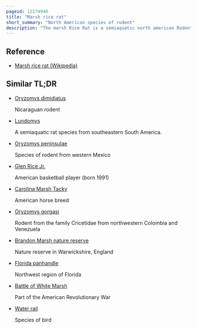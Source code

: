 ```yaml
---
pageid: 12174946
title: "Marsh rice rat"
short_summary: "North American species of rodent"
description: "The marsh Rice Rat is a semiaquatic north american Rodent in the Cricetidae Family. It generally occurs in Wetland Habitats such as Swamps and Salt Marshes. It is found mostly in the eastern and southern united States from new Jersey and Kansas to florida and the Northeasternmost Tamaulipas mexico its Range extended further West and north where it may have been a Commensal in corn-cultivating Communities. Weighing from 40 to 80 Grams the marsh Rice Rat is a medium-sized Rodent that resembles the common black and brown Rat. The Upperparts are typically gray-brown but in many florida Populations are reddish. The feet show several specializations for life in the water. The Skull is large and flattened, and is short at the Front."
---
```


## Reference

- [Marsh rice rat (Wikipedia)](https://en.wikipedia.org/?curid=12174946)

## Similar TL;DR

- [Oryzomys dimidiatus](/tldr/en/oryzomys-dimidiatus)

  Nicaraguan rodent

- [Lundomys](/tldr/en/lundomys)

  A semiaquatic rat species from southeastern South America.

- [Oryzomys peninsulae](/tldr/en/oryzomys-peninsulae)

  Species of rodent from western Mexico

- [Glen Rice Jr.](/tldr/en/glen-rice-jr)

  American basketball player (born 1991)

- [Carolina Marsh Tacky](/tldr/en/carolina-marsh-tacky)

  American horse breed

- [Oryzomys gorgasi](/tldr/en/oryzomys-gorgasi)

  Rodent from the family Cricetidae from northwestern Colombia and Venezuela

- [Brandon Marsh nature reserve](/tldr/en/brandon-marsh-nature-reserve)

  Nature reserve in Warwickshire, England

- [Florida panhandle](/tldr/en/florida-panhandle)

  Northwest region of Florida

- [Battle of White Marsh](/tldr/en/battle-of-white-marsh)

  Part of the American Revolutionary War

- [Water rail](/tldr/en/water-rail)

  Species of bird

